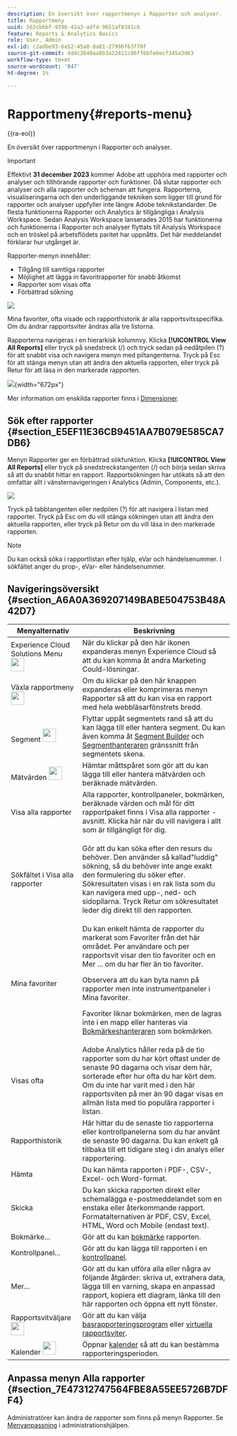 ```yaml
---
description: En översikt över rapportmenyn i Rapporter och analyser.
title: Rapportmeny
uuid: 562cb6bf-9396-42a3-adf4-9651af8341cb
feature: Reports & Analytics Basics
role: User, Admin
exl-id: c2adbe93-6a52-45a0-8a81-2799bf63f70f
source-git-commit: 4ddc2640aa8b3a22411c86ff8bfe0ecf345a3d63
workflow-type: tm+mt
source-wordcount: '847'
ht-degree: 1%

---
```


# Rapportmeny{#reports-menu}

{{ra-eol}}

En översikt över rapportmenyn i Rapporter och analyser.

>[!IMPORTANT]
>Effektivt **31 december 2023** kommer Adobe att upphöra med rapporter och analyser och tillhörande rapporter och funktioner. Då slutar rapporter och analyser och alla rapporter och scheman att fungera. Rapporterna, visualiseringarna och den underliggande tekniken som ligger till grund för rapporter och analyser uppfyller inte längre Adobe teknikstandarder. De flesta funktionerna Rapporter och Analytics är tillgängliga i Analysis Workspace. Sedan Analysis Workspace lanserades 2015 har funktionerna och funktionerna i Rapporter och analyser flyttats till Analysis Workspace och en tröskel på arbetsflödets paritet har uppnåtts. Det här meddelandet förklarar hur utgånget är.

Rapporter-menyn innehåller:

* Tillgång till samtliga rapporter
* Möjlighet att lägga in favoritrapporter för snabb åtkomst
* Rapporter som visas ofta
* Förbättrad sökning

![](assets/menu-mainnav.png)

Mina favoriter, ofta visade och rapporthistorik är alla rapportsvitsspecifika. Om du ändrar rapportsviter ändras alla tre listorna.

Rapporterna navigeras i en hierarkisk kolumnvy. Klicka **[!UICONTROL View All Reports]** eller tryck på snedstreck (/) och tryck sedan på nedåtpilen (?) för att snabbt visa och navigera menyn med piltangenterna. Tryck på Esc för att stänga menyn utan att ändra den aktuella rapporten, eller tryck på Retur för att läsa in den markerade rapporten.

![](assets/reports-landing.png){width="672px"}

Mer information om enskilda rapporter finns i [Dimensioner](/help/components/dimensions/overview.md).

## Sök efter rapporter {#section_E5EF11E36CB9451AA7B079E585CA7DB6}

Menyn Rapporter ger en förbättrad sökfunktion. Klicka **[!UICONTROL View All Reports]** eller tryck på snedstreckstangenten (/) och börja sedan skriva så att du snabbt hittar en rapport. Rapportsökningen har utökats så att den omfattar allt i vänsternavigeringen i Analytics (Admin, Components, etc.).

![](assets/menu-search.png)

Tryck på tabbtangenten eller nedpilen (?) för att navigera i listan med rapporter. Tryck på Esc om du vill stänga sökningen utan att ändra den aktuella rapporten, eller tryck på Retur om du vill läsa in den markerade rapporten.

>[!NOTE]
>
>Du kan också söka i rapportlistan efter hjälp, eVar och händelsenummer. I sökfältet anger du prop-, eVar- eller händelsenummer.

## Navigeringsöversikt {#section_A6A0A369207149BABE504753B48A42D7}

<table id="table_3BA295966BBC4C94ABDC3718D1894698"> 
 <thead> 
  <tr> 
   <th colname="col1" class="entry"> Menyalternativ </th> 
   <th colname="col2" class="entry"> Beskrivning </th> 
  </tr>
 </thead>
 <tbody> 
  <tr> 
   <td colname="col1">Experience Cloud Solutions Menu <img placement="inline"  src="assets/mc-icon.png" width="30px" id="image_B75D0F6991F74389A77068D999C9A910" /> </td> 
   <td colname="col2"> När du klickar på den här ikonen expanderas menyn Experience Cloud så att du kan komma åt andra Marketing Could-lösningar. </td> 
  </tr> 
  <tr> 
   <td colname="col1">Växla rapportmeny <img placement="inline"  src="assets/toggle_icon.png" id="image_32296B71E82C4694821D99867305F5FE" width="30px" /> </td> 
   <td colname="col2"> Om du klickar på den här knappen expanderas eller komprimeras menyn Rapporter så att du kan visa en rapport med hela webbläsarfönstrets bredd. </td> 
  </tr> 
  <tr> 
   <td colname="col1"><span class="uicontrol">Segment <img placement="inline"  src="assets/segment_icon.png" width="30px" id="image_6BF461356C8640EA8E93B74092320E91" /></span> </td> 
   <td colname="col2">Flyttar uppåt segmentets rand så att du kan lägga till eller hantera segment. Du kan även komma åt <a href="/help/components/segmentation/segmentation-workflow/seg-build.md"  > Segment Builder</a> och <a href="https://experienceleague.adobe.com/docs/analytics/components/segmentation/segmentation-workflow/seg-manage.html"  > Segmenthanteraren</a> gränssnitt från segmentets skena. </td> 
  </tr> 
  <tr> 
   <td colname="col1"><span class="uicontrol">Mätvärden <img placement="inline"  src="assets/metrics_icon.png" width="30px" id="image_88620CB8A9CC4BC3BE4CE30BDA727512" /></span> </td> 
   <td colname="col2"> Hämtar måttspåret som gör att du kan lägga till eller hantera mätvärden och beräknade mätvärden. </td> 
  </tr> 
  <tr> 
   <td colname="col1"><span class="uicontrol"> Visa alla rapporter</span> </td> 
   <td colname="col2">Alla rapporter, kontrollpaneler, bokmärken, beräknade värden och mål för ditt rapportpaket finns i <span class="uicontrol"> Visa alla rapporter </span>-avsnitt. Klicka här när du vill navigera i allt som är tillgängligt för dig. </td> 
  </tr> 
  <tr> 
   <td colname="col1">Sökfältet i <span class="uicontrol"> Visa alla rapporter</span> </td> 
   <td colname="col2"> <p> Gör att du kan söka efter den resurs du behöver. Den använder så kallad"luddig" sökning, så du behöver inte ange exakt den formulering du söker efter. Sökresultaten visas i en rak lista som du kan navigera med upp-, ned- och sidopilarna. Tryck <span class="uicontrol"> Retur</span> om sökresultatet leder dig direkt till den rapporten. </p> </td> 
  </tr> 
  <tr> 
   <td colname="col1"><span class="uicontrol"> Mina favoriter </span> </td> 
   <td colname="col2">Du kan enkelt hämta de rapporter du markerat som <span class="uicontrol"> Favoriter</span> från det här området. Per användare och per rapportsvit visar den tio favoriter och en <span class="uicontrol"> Mer ...</span> om du har fler än tio favoriter. <p>Observera att du kan byta namn på rapporter men inte instrumentpaneler i Mina favoriter. </p> <p>Favoriter liknar bokmärken, men de lagras inte i en mapp eller hanteras via <a href="/help/analyze/reports-analytics/bookmarks.md"  > Bokmärkeshanteraren</a> som bokmärken. </p> </td> 
  </tr> 
  <tr> 
   <td colname="col1"><span class="uicontrol"> Visas ofta</span> </td> 
   <td colname="col2"> Adobe Analytics håller reda på de tio rapporter som du har kört oftast under de senaste 90 dagarna och visar dem här, sorterade efter hur ofta du har kört dem. Om du inte har varit med i den här rapportsviten på mer än 90 dagar visas en allmän lista med tio populära rapporter i listan. </td> 
  </tr> 
  <tr> 
   <td colname="col1"><span class="uicontrol"> Rapporthistorik</span> </td> 
   <td colname="col2"> Här hittar du de senaste tio rapporterna eller kontrollpanelerna som du har använt de senaste 90 dagarna. Du kan enkelt gå tillbaka till ett tidigare steg i din analys eller rapportering. </td> 
  </tr> 
  <tr> 
   <td colname="col1"><span class="uicontrol"> Hämta</span> </td> 
   <td colname="col2">Du kan hämta rapporten i PDF-, CSV-, Excel- och Word-format. </td> 
  </tr> 
  <tr> 
   <td colname="col1"><span class="uicontrol"> Skicka</span> </td> 
   <td colname="col2">Du kan skicka rapporten direkt eller schemalägga e-postmeddelandet som en enstaka eller återkommande rapport. Formatalternativen är PDF, CSV, Excel, HTML, Word och Mobile (endast text).</td> 
  </tr> 
  <tr> 
   <td colname="col1"><span class="uicontrol"> Bokmärke...</span> </td> 
   <td colname="col2">Gör att du kan <a href="/help/analyze/reports-analytics/bookmarks.md"  > bokmärke</a> rapporten. </td> 
  </tr> 
  <tr> 
   <td colname="col1"><span class="uicontrol"> Kontrollpanel</span>... </td> 
   <td colname="col2">Gör att du kan lägga till rapporten i en <a href="/help/analyze/reports-analytics/dashboard.md"  > kontrollpanel</a>. </td> 
  </tr> 
  <tr> 
   <td colname="col1"><span class="uicontrol"> Mer...</span> </td> 
   <td colname="col2"> Gör att du kan utföra alla eller några av följande åtgärder: skriva ut, extrahera data, lägga till en varning, skapa en anpassad rapport, kopiera ett diagram, länka till den här rapporten och öppna ett nytt fönster. </td> 
  </tr> 
  <tr> 
   <td colname="col1">Rapportsvitväljare <img placement="inline"  src="assets/report-suite-selector.png" width="30px" id="image_9F64944D46574B2AA38D81A7C82C4AC4" /> </td> 
   <td colname="col2">Gör att du kan välja <a href="https://experienceleague.adobe.com/docs/analytics/admin/manage-report-suites/report-suites-admin.html"  > basrapporteringsprogram</a> eller <a href="https://experienceleague.adobe.com/docs/analytics/components/virtual-report-suites/vrs-about.html"  > virtuella rapportsviter</a>. </td> 
  </tr> 
  <tr> 
   <td colname="col1">Kalender <img placement="inline"  src="assets/calendar-icon.png" width="30px" id="image_C5E4F87F964C4C3E98496D38A1123502" /> </td> 
   <td colname="col2">Öppnar <a href="/help/analyze/reports-analytics/overview/report-overview.md#section_8C6C4AD84D9043E8ABD53FF8F645AAB1"  > kalender</a> så att du kan bestämma rapporteringsperioden. </td> 
  </tr> 
 </tbody> 
</table>

## Anpassa menyn Alla rapporter {#section_7E47312747564FBE8A55EE5726B7DFF4}

Administratörer kan ändra de rapporter som finns på menyn Rapporter. Se [Menyanpassning](https://experienceleague.adobe.com/docs/analytics/admin/admin-tools/customize-menus.html) i administrationshjälpen.
